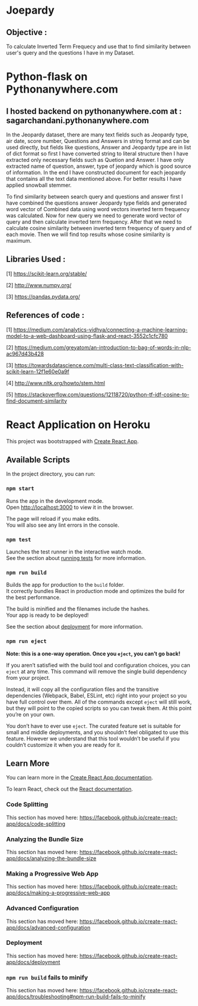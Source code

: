 # Joepardy 

## Objective :
To calculate Inverted Term Frequecy and use that to find similarity between user's query and the questions I have in my Dataset.


# Python-flask on Pythonanywhere.com

## I hosted backend on pythonanywhere.com at : sagarchandani.pythonanywhere.com

In the Jeopardy dataset, there are many text fields such as Jeopardy type, air date, score number, Questions and Answers in string format and can be used directly, but fields like questions, Answer and Jeopardy type are in list of dict format so first I have converted string to literal structure then I have extracted only necessary fields such as Quetion and Answer. I have only extracted name of question, answer, type of jeopardy which is good source of information.
In the end I have constructed document for each jeopardy that contains all the text data mentioned above.
For better results I have applied snowball stemmer.

To find similarity between search query and questions and answer first I have combined the questions answer Jeopardy type fields and generated word vector of Combined data using word vectors inverted term frequency was calculated.
Now for new query we need to generate word vector of query and then calculate inverted term frequency. After that we need to calculate cosine similarity between inverted term frequency of query and of each movie. Then we will find top results whose cosine similarity is maximum.


## Libraries Used :

[1] https://scikit-learn.org/stable/

[2] http://www.numpy.org/

[3] https://pandas.pydata.org/

## References of code :
[1] https://medium.com/analytics-vidhya/connecting-a-machine-learning-model-to-a-web-dashboard-using-flask-and-react-3552c1cfc780

[2] https://medium.com/greyatom/an-introduction-to-bag-of-words-in-nlp-ac967d43b428

[3] https://towardsdatascience.com/multi-class-text-classification-with-scikit-learn-12f1e60e0a9f

[4] http://www.nltk.org/howto/stem.html

[5] https://stackoverflow.com/questions/12118720/python-tf-idf-cosine-to-find-document-similarity

# React Application on Heroku

This project was bootstrapped with [Create React App](https://github.com/facebook/create-react-app).

## Available Scripts

In the project directory, you can run:

### `npm start`

Runs the app in the development mode.<br>
Open [http://localhost:3000](http://localhost:3000) to view it in the browser.

The page will reload if you make edits.<br>
You will also see any lint errors in the console.

### `npm test`

Launches the test runner in the interactive watch mode.<br>
See the section about [running tests](https://facebook.github.io/create-react-app/docs/running-tests) for more information.

### `npm run build`

Builds the app for production to the `build` folder.<br>
It correctly bundles React in production mode and optimizes the build for the best performance.

The build is minified and the filenames include the hashes.<br>
Your app is ready to be deployed!

See the section about [deployment](https://facebook.github.io/create-react-app/docs/deployment) for more information.

### `npm run eject`

**Note: this is a one-way operation. Once you `eject`, you can’t go back!**

If you aren’t satisfied with the build tool and configuration choices, you can `eject` at any time. This command will remove the single build dependency from your project.

Instead, it will copy all the configuration files and the transitive dependencies (Webpack, Babel, ESLint, etc) right into your project so you have full control over them. All of the commands except `eject` will still work, but they will point to the copied scripts so you can tweak them. At this point you’re on your own.

You don’t have to ever use `eject`. The curated feature set is suitable for small and middle deployments, and you shouldn’t feel obligated to use this feature. However we understand that this tool wouldn’t be useful if you couldn’t customize it when you are ready for it.

## Learn More

You can learn more in the [Create React App documentation](https://facebook.github.io/create-react-app/docs/getting-started).

To learn React, check out the [React documentation](https://reactjs.org/).

### Code Splitting

This section has moved here: https://facebook.github.io/create-react-app/docs/code-splitting

### Analyzing the Bundle Size

This section has moved here: https://facebook.github.io/create-react-app/docs/analyzing-the-bundle-size

### Making a Progressive Web App

This section has moved here: https://facebook.github.io/create-react-app/docs/making-a-progressive-web-app

### Advanced Configuration

This section has moved here: https://facebook.github.io/create-react-app/docs/advanced-configuration

### Deployment

This section has moved here: https://facebook.github.io/create-react-app/docs/deployment

### `npm run build` fails to minify

This section has moved here: https://facebook.github.io/create-react-app/docs/troubleshooting#npm-run-build-fails-to-minify






